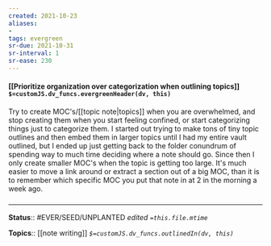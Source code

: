 ```yaml
---
created: 2021-10-23
aliases:
- 
tags: evergreen
sr-due: 2021-10-31
sr-interval: 1
sr-ease: 230
---
```

#### [[Prioritize organization over categorization when outlining topics]] `$=customJS.dv_funcs.evergreenHeader(dv, this)`

Try to create MOC's/[[topic note|topics]] when you are overwhelmed, and stop creating them when you start feeling confined, or start categorizing things just to categorize them. I started out trying to make tons of tiny topic outlines and then embed them in larger topics until I had my entire vault outlined, but I ended up just getting back to the folder conundrum of spending way to much time deciding where a note should go. Since then I only create smaller MOC's when the topic is getting too large. It's much easier to move a link around or extract a section out of a big MOC, than it is to remember which specific MOC you put that note in at 2 in the morning a week ago.

### <hr class="footnote"/>

**Status**:: #EVER/SEED/UNPLANTED
*edited `=this.file.mtime`*

**Topics**:: [[note writing]]
*`$=customJS.dv_funcs.outlinedIn(dv, this)`*


